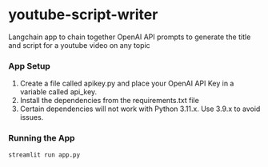 # youtube-script-writer
 Langchain app to chain together OpenAI API prompts to generate the title and script for a youtube video on any topic

 ### App Setup
1. Create a file called apikey.py and place your OpenAI API Key in a variable called api_key.
2. Install the dependencies from the requirements.txt file
3. Certain dependencies will not work with Python 3.11.x. Use 3.9.x to avoid issues.

### Running the App
`streamlit run app.py`